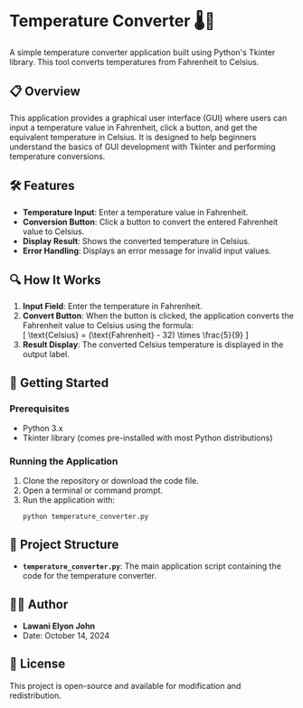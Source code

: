# Temperature Converter 🌡️🔄
A simple temperature converter application built using Python's Tkinter library. This tool converts temperatures from Fahrenheit to Celsius.

## 📋 Overview
This application provides a graphical user interface (GUI) where users can input a temperature value in Fahrenheit, click a button, and get the equivalent temperature in Celsius. It is designed to help beginners understand the basics of GUI development with Tkinter and performing temperature conversions.

## 🛠️ Features

- **Temperature Input**: Enter a temperature value in Fahrenheit.
- **Conversion Button**: Click a button to convert the entered Fahrenheit value to Celsius.
- **Display Result**: Shows the converted temperature in Celsius.
- **Error Handling**: Displays an error message for invalid input values.

## 🔍 How It Works

1. **Input Field**: Enter the temperature in Fahrenheit.
2. **Convert Button**: When the button is clicked, the application converts the Fahrenheit value to Celsius using the formula:  
   \[ \text{Celsius} = (\text{Fahrenheit} - 32) \times \frac{5}{9} \]
3. **Result Display**: The converted Celsius temperature is displayed in the output label.

## 🚀 Getting Started

### Prerequisites
- Python 3.x
- Tkinter library (comes pre-installed with most Python distributions)

### Running the Application
1. Clone the repository or download the code file.
2. Open a terminal or command prompt.
3. Run the application with:
   ```
   python temperature_converter.py
   ```

## 📂 Project Structure

- **`temperature_converter.py`**: The main application script containing the code for the temperature converter.

## 👨‍💻 Author

- **Lawani Elyon John**
- Date: October 14, 2024

## 📝 License

This project is open-source and available for modification and redistribution.